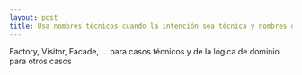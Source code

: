 ```yaml
---
layout: post
title: Usa nombres técnicos cuando la intención sea técnica y nombres de dominio para conceptos de dominio
---
```

Factory, Visitor, Facade, … para casos técnicos y de la lógica de dominio para otros casos 